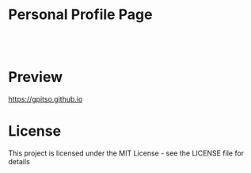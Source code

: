 # Personal Profile Page

<br/>
<br/>

# Preview
<a href="https://gpitso.github.io/" target="_blank">https://gpitso.github.io</a>


# License
This project is licensed under the MIT License - see the LICENSE file for details
